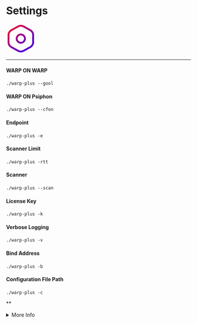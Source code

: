 # Settings
<img src="https://github.com/FarhadElahi/CF/blob/main/Info/Settings.png" width="80">

___
#### WARP ON WARP
```
./warp-plus --gool
```
#### WARP ON Psiphon
```
./warp-plus --cfon
```
#### Endpoint
```
./warp-plus -e 
```
#### Scanner Limit
```
./warp-plus -rtt
```
#### Scanner
```
./warp-plus --scan
```
#### License Key
```
./warp-plus -k
```
#### Verbose Logging
```
./warp-plus -v
```
#### Bind Address
```
./warp-plus -b
```
#### Configuration File Path
```
./warp-plus -c
```
**<details>
  <summary>More Info</summary>**
```
  -4                      only use IPv4 for random warp endpoint
  -6                      only use IPv6 for random warp endpoint
  -v, --verbose           enable verbose logging
  -b, --bind STRING       socks bind address (default: 127.0.0.1:8086)
  -e, --endpoint STRING   warp endpoint
  -k, --key STRING        warp key
      --gool              enable gool mode (warp in warp)
      --cfon              enable psiphon mode (must provide country as well)
      --country STRING    psiphon country code (valid values: [AT BE BG BR CA CH CZ DE DK EE ES FI FR GB HU IE IN IT JP LV NL NO PL RO RS SE SG SK UA US]) (default: AT)
      --scan              enable warp scanning
      --rtt DURATION      scanner rtt limit (default: 1s)
  -c, --config STRING     path to config file
  ```
